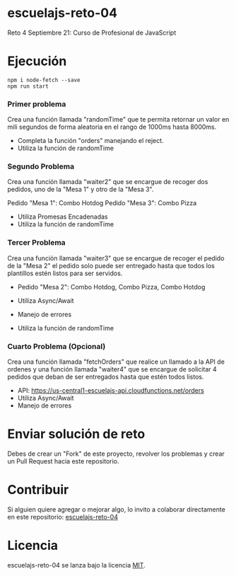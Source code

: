 # escuelajs-reto-04
Reto 4 Septiembre 21: Curso de Profesional de JavaScript

# Ejecución

```
npm i node-fetch --save
npm run start
```

### Primer problema
Crea una función llamada "randomTime" que te permita retornar un valor en mili segundos de forma aleatoria en el rango de 1000ms hasta 8000ms.

* Completa la función "orders" manejando el reject.
* Utiliza la función de randomTime

### Segundo Problema

Crea una función llamada "waiter2" que se encargue de recoger dos pedidos, uno de la "Mesa 1" y otro de la "Mesa 3".

Pedido "Mesa 1": Combo Hotdog
Pedido "Mesa 3": Combo Pizza

* Utiliza Promesas Encadenadas
* Utiliza la función de randomTime

### Tercer Problema

Crea una función llamada "waiter3" que se encargue de recoger el pedido de la "Mesa 2" el pedido solo puede ser entregado hasta que todos los plantillos estén listos para ser servidos.

* Pedido "Mesa 2": Combo Hotdog, Combo Pizza, Combo Hotdog

* Utiliza Async/Await
* Manejo de errores
* Utiliza la función de randomTime

### Cuarto Problema (Opcional)

Crea una función llamada "fetchOrders" que realice un llamado a la API de ordenes y una función llamada "waiter4" que se encargue de solicitar 4 pedidos que deban de ser entregados hasta que estén todos listos.

* API: https://us-central1-escuelajs-api.cloudfunctions.net/orders
* Utiliza Async/Await
* Manejo de errores

# Enviar solución de reto

Debes de crear un "Fork" de este proyecto, revolver los problemas y crear un Pull Request hacia este repositorio.

# Contribuir
Si alguien quiere agregar o mejorar algo, lo invito a colaborar directamente en este repositorio: [escuelajs-reto-04](https://github.com/platzi/escuelajs-reto-04/)

# Licencia
escuelajs-reto-04 se lanza bajo la licencia [MIT](https://opensource.org/licenses/MIT).
